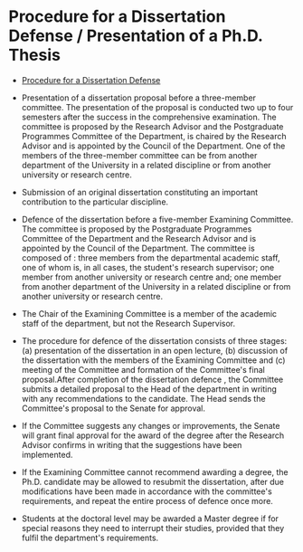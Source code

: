 # Procedure for a Dissertation Defense / Presentation of a Ph.D. Thesis
  * [Procedure for a Dissertation Defense](https://www.ucy.ac.cy/graduateschool/procedure-for-a-dissertation-defense-presentation-of-a-ph-d-thesis/?lang=en#tab-67d905a4bd4f5-1)


  * Presentation of a dissertation proposal before a three-member committee. The presentation of the proposal is conducted two up to four semesters after the success in the comprehensive examination. The committee is proposed by the Research Advisor and the Postgraduate Programmes Committee of the Department, is chaired by the Research Advisor and is appointed by the Council of the Department. One of the members of the three-member committee can be from another department of the University in a related discipline or from another university or research centre.
  * Submission of an original dissertation constituting an important contribution to the particular discipline.
  * Defence of the dissertation before a five-member Examining Committee. The committee is proposed by the Postgraduate Programmes Committee of the Department and the Research Advisor and is appointed by the Council of the Department. The committee is composed of : three members from the departmental academic staff, one of whom is, in all cases, the student's research supervisor; one member from another university or research centre and; one member from another department of the University in a related discipline or from another university or research centre.
  * The Chair of the Examining Committee is a member of the academic staff of the department, but not the Research Supervisor.
  * The procedure for defence of the dissertation consists of three stages: (a) presentation of the dissertation in an open lecture, (b) discussion of the dissertation with the members of the Examining Committee and (c) meeting of the Committee and formation of the Committee's final proposal.After completion of the dissertation defence , the Committee submits a detailed proposal to the Head of the department in writing with any recommendations to the candidate. The Head sends the Committee's proposal to the Senate for approval.
  * If the Committee suggests any changes or improvements, the Senate will grant final approval for the award of the degree after the Research Advisor confirms in writing that the suggestions have been implemented.
  * If the Examining Committee cannot recommend awarding a degree, the Ph.D. candidate may be allowed to resubmit the dissertation, after due modifications have been made in accordance with the committee's requirements, and repeat the entire process of defence once more.
  * Students at the doctoral level may be awarded a Master degree if for special reasons they need to interrupt their studies, provided that they fulfil the department's requirements.


